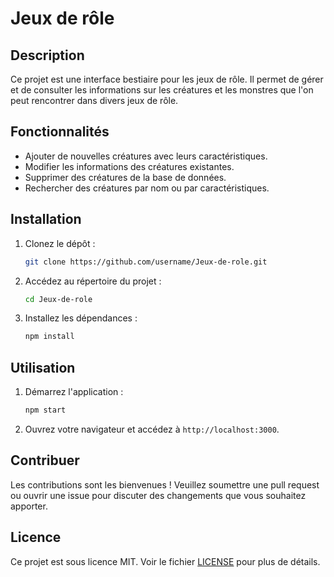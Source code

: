 # Jeux de rôle

## Description
Ce projet est une interface bestiaire pour les jeux de rôle. Il permet de gérer et de consulter les informations sur les créatures et les monstres que l'on peut rencontrer dans divers jeux de rôle.

## Fonctionnalités
- Ajouter de nouvelles créatures avec leurs caractéristiques.
- Modifier les informations des créatures existantes.
- Supprimer des créatures de la base de données.
- Rechercher des créatures par nom ou par caractéristiques.

## Installation
1. Clonez le dépôt :
    ```bash
    git clone https://github.com/username/Jeux-de-role.git
    ```
2. Accédez au répertoire du projet :
    ```bash
    cd Jeux-de-role
    ```
3. Installez les dépendances :
    ```bash
    npm install
    ```

## Utilisation
1. Démarrez l'application :
    ```bash
    npm start
    ```
2. Ouvrez votre navigateur et accédez à `http://localhost:3000`.

## Contribuer
Les contributions sont les bienvenues ! Veuillez soumettre une pull request ou ouvrir une issue pour discuter des changements que vous souhaitez apporter.

## Licence
Ce projet est sous licence MIT. Voir le fichier [LICENSE](LICENSE) pour plus de détails.

